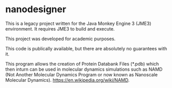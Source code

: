 # nanodesigner

This is a legacy project written for the Java Monkey Engine 3 (JME3) environment. It requires JME3 to build and execute.

This project was developed for academic purposes.

This code is publically available, but there are absolutely no guarantees with it.

This program allows the creation of Protein Databank Files (*.pdb) which then inturn can be used in molecular dynamics simulations such as NAMD (Not Another Molecular Dynamics Program or now known as Nanoscale Molecular Dynamics). https://en.wikipedia.org/wiki/NAMD.


